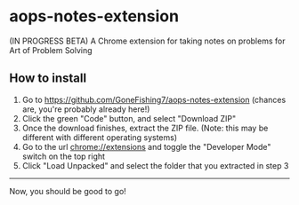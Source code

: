 # aops-notes-extension
(IN PROGRESS BETA) A Chrome extension for taking notes on problems for Art of Problem Solving
## How to install
1. Go to <https://github.com/GoneFishing7/aops-notes-extension> (chances are, you're probably already here!)
2. Click the green "Code" button, and select "Download ZIP"
3. Once the download finishes, extract the ZIP file. (Note: this may be different with different operating systems)
4. Go to the url <chrome://extensions> and toggle the "Developer Mode" switch on the top right
6. Click "Load Unpacked" and select the folder that you extracted in step 3  
- - - -
Now, you should be good to go!
